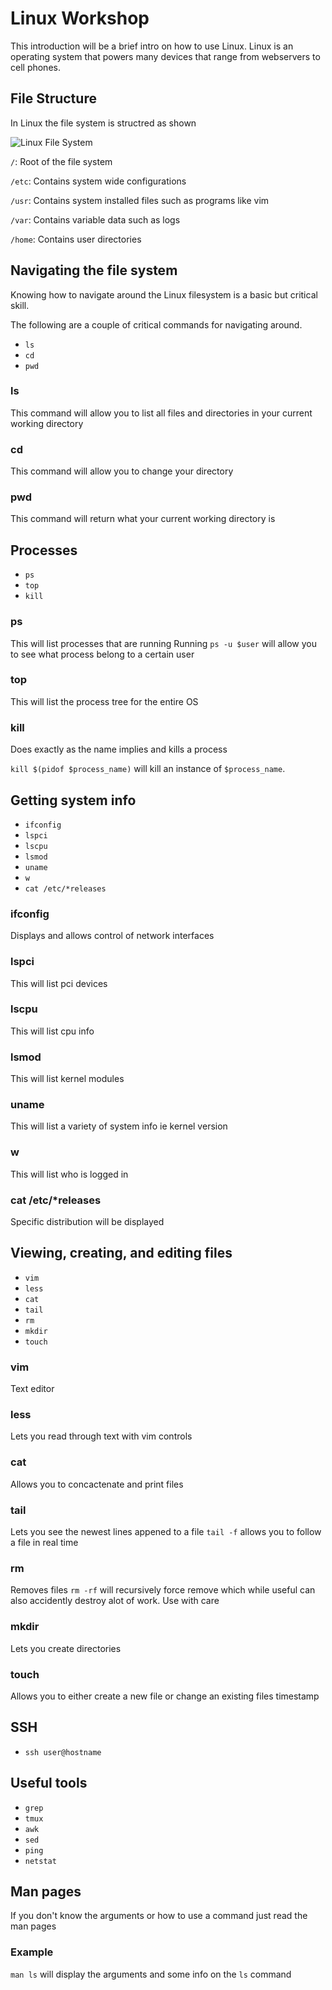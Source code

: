 # Linux Workshop

This introduction will be a brief intro on how to use Linux. Linux is an operating system that powers many devices that range from webservers to cell phones.

## File Structure
In Linux the file system is structred as shown

![Linux File System](https://github.com/ucrcyber/linux-workshop/blob/master/img/linux-filesystem.png)

`/`: Root of the file system

`/etc`: Contains system wide configurations

`/usr`: Contains system installed files such as programs like vim

`/var`: Contains variable data such as logs

`/home`: Contains user directories


## Navigating the file system
Knowing how to navigate around the Linux filesystem is a basic but critical skill.

The following are a couple of critical commands for navigating around.

* `ls`
* `cd`
* `pwd`

### ls
This command will allow you to list all files and directories in your current working directory

### cd
This command will allow  you to change your directory

### pwd
This command will return what your current working directory is

## Processes
* `ps`
* `top`
* `kill`

### ps
This will list processes that are running
Running `ps -u $user` will allow you to see what process belong to a certain user

### top
This will list the process tree for the entire OS

### kill
Does exactly as the name implies and kills a process

`kill $(pidof $process_name)` will kill an instance of `$process_name`.


## Getting system info
* `ifconfig`
* `lspci`
* `lscpu`
* `lsmod`
* `uname`
* `w`
* `cat /etc/*releases`

### ifconfig
Displays and allows control of network interfaces
### lspci
This will list pci devices
### lscpu
This will list cpu info
### lsmod             
This will list kernel modules
### uname
This will list a variety of system info ie kernel version
###  w
This will list who is logged in
###  cat /etc/*releases
Specific distribution will be displayed

## Viewing, creating, and editing files
* `vim`
* `less`
* `cat`
* `tail`
* `rm`
* `mkdir`
* `touch`

### vim
Text editor

### less
Lets you read through text with vim controls

### cat
Allows you to concactenate and print files

### tail
Lets you see the newest lines appened to a file
`tail -f` allows you to follow a file in real time

### rm
Removes files
`rm -rf` will recursively force remove which while useful can also accidently destroy alot of work. Use with care

### mkdir
Lets you create directories

### touch
Allows you to either create a new file or change an existing files timestamp

## SSH
* `ssh user@hostname`


## Useful tools
* `grep`
* `tmux`
* `awk`
* `sed`
* `ping`
* `netstat`


## Man pages
If you don't know the arguments or how to use a command just read the man pages

### Example
`man ls` will display the arguments and some info on the `ls` command
